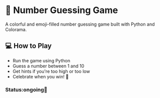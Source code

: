 # 🎲 Number Guessing Game

A colorful and emoji-filled number guessing game built with Python and Colorama.

## 💻 How to Play

- Run the game using Python
- Guess a number between 1 and 10
- Get hints if you're too high or too low
- Celebrate when you win! 🎉

### Status:ongoing🔧

